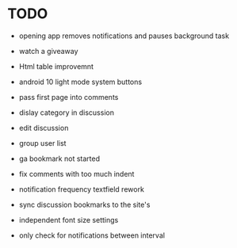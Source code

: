 # TODO

- opening app removes notifications and pauses background task

- watch a giveaway

- Html table improvemnt

- android 10 light mode system buttons

- pass first page into comments

- dislay category in discussion

- edit discussion

- group user list

- ga bookmark not started

- fix comments with too much indent

- notification frequency textfield rework

- sync discussion bookmarks to the site's

- independent font size settings

- only check for notifications between interval
